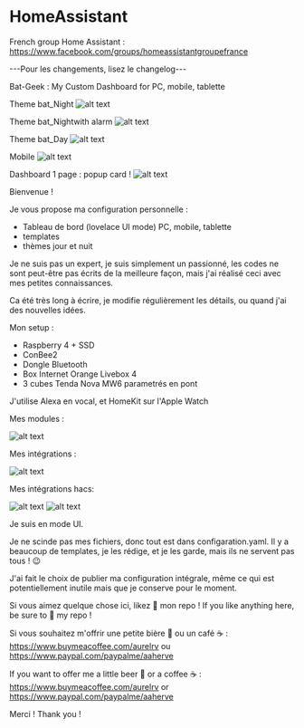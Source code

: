 # HomeAssistant

French group Home Assistant : https://www.facebook.com/groups/homeassistantgroupefrance


---Pour les changements, lisez le changelog---


Bat-Geek : My Custom Dashboard for PC, mobile, tablette 

Theme bat_Night
![alt text](https://github.com/herveaurel/HomeAssistant/blob/main/Captures/dashboard_dark.jpg)

Theme bat_Nightwith alarm
![alt text](https://github.com/herveaurel/HomeAssistant/blob/main/Captures/dashboard_alarme.jpg)

Theme bat_Day
![alt text](https://github.com/herveaurel/HomeAssistant/blob/main/Captures/dashboard_light.jpg)

Mobile
![alt text](https://github.com/herveaurel/HomeAssistant/blob/main/Captures/dashboard_mobile.jpg)

Dashboard 1 page : popup card ! 
![alt text](https://github.com/herveaurel/HomeAssistant/blob/main/Captures/popup_1.jpg)


Bienvenue ! 

Je vous propose ma configuration personnelle :
- Tableau de bord (lovelace UI mode) PC, mobile, tablette
- templates
- thèmes jour et nuit

Je ne suis pas un expert, je suis simplement un passionné, les codes ne sont peut-être pas écrits de la meilleure façon, mais j'ai réalisé ceci avec mes petites connaissances.

Ca été très long à écrire, je modifie régulièrement les détails, ou quand j'ai des nouvelles idées. 

Mon setup :
- Raspberry 4 + SSD
- ConBee2
- Dongle Bluetooth 
- Box Internet Orange Livebox 4
- 3 cubes Tenda Nova MW6 parametrés en pont 

J'utilise Alexa en vocal, et HomeKit sur l'Apple Watch


Mes modules :

![alt text](https://github.com/herveaurel/HomeAssistant/blob/main/Captures/modules.jpg)

Mes intégrations :

![alt text](https://github.com/herveaurel/HomeAssistant/blob/main/Captures/integrations.jpg)

Mes intégrations  hacs:

![alt text](https://github.com/herveaurel/HomeAssistant/blob/main/Captures/integrations_hacs.jpg)
![alt text](https://github.com/herveaurel/HomeAssistant/blob/main/Captures/integrations_hacs2.jpg)


Je suis en mode UI.
 
Je ne scinde pas mes fichiers, donc tout est dans configaration.yaml. 
Il y a beaucoup de templates, je les rédige, et je les garde, mais ils ne servent pas tous ! 😉

J'ai fait le choix de publier ma configuration intégrale, même ce qui est potentiellement inutile mais que je conserve pour le moment. 

Si vous aimez quelque chose ici, likez 🌟 mon repo !
If you like anything here, be sure to 🌟 my repo !

Si vous souhaitez m'offrir une petite bière 🍺 ou un café ☕️ : https://www.buymeacoffee.com/aurelrv ou https://www.paypal.com/paypalme/aaherve

If you want to offer me a little beer 🍺 or a coffee ☕️ : https://www.buymeacoffee.com/aurelrv or https://www.paypal.com/paypalme/aaherve

Merci ! 
Thank you !